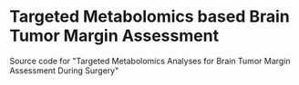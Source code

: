 # Targeted Metabolomics based Brain Tumor Margin Assessment

Source code for "Targeted Metabolomics Analyses for Brain Tumor Margin Assessment During Surgery"
